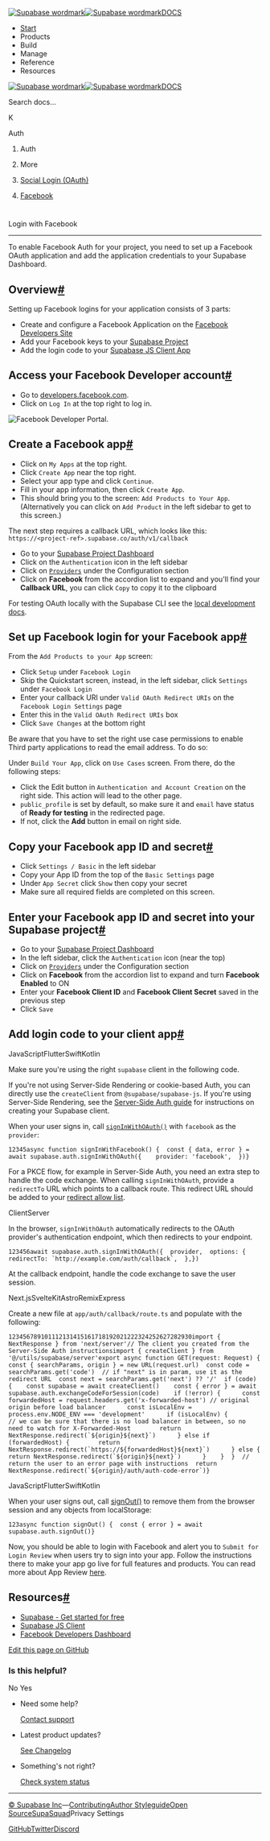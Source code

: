 [![Supabase wordmark](https://supabase.com/docs/_next/image?url=%2Fdocs%2Fsupabase-dark.svg&w=256&q=75&dpl=dpl_5BYG5BkQhU19GEfZfhcgAbeGcRQo)![Supabase wordmark](https://supabase.com/docs/_next/image?url=%2Fdocs%2Fsupabase-light.svg&w=256&q=75&dpl=dpl_5BYG5BkQhU19GEfZfhcgAbeGcRQo)DOCS](https://supabase.com/docs)

-   [Start](https://supabase.com/docs/guides/getting-started)
-   Products
-   Build
-   Manage
-   Reference
-   Resources

[![Supabase wordmark](https://supabase.com/docs/_next/image?url=%2Fdocs%2Fsupabase-dark.svg&w=256&q=75&dpl=dpl_5BYG5BkQhU19GEfZfhcgAbeGcRQo)![Supabase wordmark](https://supabase.com/docs/_next/image?url=%2Fdocs%2Fsupabase-light.svg&w=256&q=75&dpl=dpl_5BYG5BkQhU19GEfZfhcgAbeGcRQo)DOCS](https://supabase.com/docs)

Search docs...

K

Auth

1.  Auth

3.  More

5.  [Social Login (OAuth)](https://supabase.com/docs/guides/auth/social-login)

7.  [Facebook](https://supabase.com/docs/guides/auth/social-login/auth-facebook)

# 

Login with Facebook

* * *

To enable Facebook Auth for your project, you need to set up a Facebook OAuth application and add the application credentials to your Supabase Dashboard.

## Overview[#](#overview)

Setting up Facebook logins for your application consists of 3 parts:

-   Create and configure a Facebook Application on the [Facebook Developers Site](https://developers.facebook.com)
-   Add your Facebook keys to your [Supabase Project](https://supabase.com/dashboard)
-   Add the login code to your [Supabase JS Client App](https://github.com/supabase/supabase-js)

## Access your Facebook Developer account[#](#access-your-facebook-developer-account)

-   Go to [developers.facebook.com](https://developers.facebook.com).
-   Click on `Log In` at the top right to log in.

![Facebook Developer Portal.](https://supabase.com/docs/img/guides/auth-facebook/facebook-portal.png)

## Create a Facebook app[#](#create-a-facebook-app)

-   Click on `My Apps` at the top right.
-   Click `Create App` near the top right.
-   Select your app type and click `Continue`.
-   Fill in your app information, then click `Create App`.
-   This should bring you to the screen: `Add Products to Your App`. (Alternatively you can click on `Add Product` in the left sidebar to get to this screen.)

The next step requires a callback URL, which looks like this: `https://<project-ref>.supabase.co/auth/v1/callback`

-   Go to your [Supabase Project Dashboard](https://supabase.com/dashboard)
-   Click on the `Authentication` icon in the left sidebar
-   Click on [`Providers`](https://supabase.com/dashboard/project/_/auth/providers) under the Configuration section
-   Click on **Facebook** from the accordion list to expand and you'll find your **Callback URL**, you can click `Copy` to copy it to the clipboard

For testing OAuth locally with the Supabase CLI see the [local development docs](https://supabase.com/docs/guides/cli/local-development#use-auth-locally).

## Set up Facebook login for your Facebook app[#](#set-up-facebook-login-for-your-facebook-app)

From the `Add Products to your App` screen:

-   Click `Setup` under `Facebook Login`
-   Skip the Quickstart screen, instead, in the left sidebar, click `Settings` under `Facebook Login`
-   Enter your callback URI under `Valid OAuth Redirect URIs` on the `Facebook Login Settings` page
-   Enter this in the `Valid OAuth Redirect URIs` box
-   Click `Save Changes` at the bottom right

Be aware that you have to set the right use case permissions to enable Third party applications to read the email address. To do so:

Under `Build Your App`, click on `Use Cases` screen. From there, do the following steps:

-   Click the Edit button in `Authentication and Account Creation` on the right side. This action will lead to the other page.
-   `public_profile` is set by default, so make sure it and `email` have status of **Ready for testing** in the redirected page.
-   If not, click the **Add** button in email on right side.

## Copy your Facebook app ID and secret[#](#copy-your-facebook-app-id-and-secret)

-   Click `Settings / Basic` in the left sidebar
-   Copy your App ID from the top of the `Basic Settings` page
-   Under `App Secret` click `Show` then copy your secret
-   Make sure all required fields are completed on this screen.

## Enter your Facebook app ID and secret into your Supabase project[#](#enter-your-facebook-app-id-and-secret-into-your-supabase-project)

-   Go to your [Supabase Project Dashboard](https://supabase.com/dashboard)
-   In the left sidebar, click the `Authentication` icon (near the top)
-   Click on [`Providers`](https://supabase.com/dashboard/project/_/auth/providers) under the Configuration section
-   Click on **Facebook** from the accordion list to expand and turn **Facebook Enabled** to ON
-   Enter your **Facebook Client ID** and **Facebook Client Secret** saved in the previous step
-   Click `Save`

## Add login code to your client app[#](#add-login-code-to-your-client-app)

JavaScriptFlutterSwiftKotlin

Make sure you're using the right `supabase` client in the following code.

If you're not using Server-Side Rendering or cookie-based Auth, you can directly use the `createClient` from `@supabase/supabase-js`. If you're using Server-Side Rendering, see the [Server-Side Auth guide](https://supabase.com/docs/guides/auth/server-side/creating-a-client) for instructions on creating your Supabase client.

When your user signs in, call [`signInWithOAuth()`](https://supabase.com/docs/reference/javascript/auth-signinwithoauth) with `facebook` as the `provider`:

```
12345async function signInWithFacebook() {  const { data, error } = await supabase.auth.signInWithOAuth({    provider: 'facebook',  })}
```

For a PKCE flow, for example in Server-Side Auth, you need an extra step to handle the code exchange. When calling `signInWithOAuth`, provide a `redirectTo` URL which points to a callback route. This redirect URL should be added to your [redirect allow list](https://supabase.com/docs/guides/auth/redirect-urls).

ClientServer

In the browser, `signInWithOAuth` automatically redirects to the OAuth provider's authentication endpoint, which then redirects to your endpoint.

```
123456await supabase.auth.signInWithOAuth({  provider,  options: {    redirectTo: `http://example.com/auth/callback`,  },})
```

At the callback endpoint, handle the code exchange to save the user session.

Next.jsSvelteKitAstroRemixExpress

Create a new file at `app/auth/callback/route.ts` and populate with the following:

```
123456789101112131415161718192021222324252627282930import { NextResponse } from 'next/server'// The client you created from the Server-Side Auth instructionsimport { createClient } from '@/utils/supabase/server'export async function GET(request: Request) {  const { searchParams, origin } = new URL(request.url)  const code = searchParams.get('code')  // if "next" is in param, use it as the redirect URL  const next = searchParams.get('next') ?? '/'  if (code) {    const supabase = await createClient()    const { error } = await supabase.auth.exchangeCodeForSession(code)    if (!error) {      const forwardedHost = request.headers.get('x-forwarded-host') // original origin before load balancer      const isLocalEnv = process.env.NODE_ENV === 'development'      if (isLocalEnv) {        // we can be sure that there is no load balancer in between, so no need to watch for X-Forwarded-Host        return NextResponse.redirect(`${origin}${next}`)      } else if (forwardedHost) {        return NextResponse.redirect(`https://${forwardedHost}${next}`)      } else {        return NextResponse.redirect(`${origin}${next}`)      }    }  }  // return the user to an error page with instructions  return NextResponse.redirect(`${origin}/auth/auth-code-error`)}
```

JavaScriptFlutterSwiftKotlin

When your user signs out, call [signOut()](https://supabase.com/docs/reference/javascript/auth-signout) to remove them from the browser session and any objects from localStorage:

```
123async function signOut() {  const { error } = await supabase.auth.signOut()}
```

Now, you should be able to login with Facebook and alert you to `Submit for Login Review` when users try to sign into your app. Follow the instructions there to make your app go live for full features and products. You can read more about App Review [here](https://developers.facebook.com/docs/app-review/).

## Resources[#](#resources)

-   [Supabase - Get started for free](https://supabase.com)
-   [Supabase JS Client](https://github.com/supabase/supabase-js)
-   [Facebook Developers Dashboard](https://developers.facebook.com/)

[Edit this page on GitHub](https://github.com/supabase/supabase/blob/master/apps/docs/content/guides/auth/social-login/auth-facebook.mdx)

### Is this helpful?

No Yes

-   Need some help?
    
    [Contact support](https://supabase.com/support)
-   Latest product updates?
    
    [See Changelog](https://supabase.com/changelog)
-   Something's not right?
    
    [Check system status](https://status.supabase.com/)

* * *

[© Supabase Inc](https://supabase.com/)—[Contributing](https://github.com/supabase/supabase/blob/master/apps/docs/DEVELOPERS.md)[Author Styleguide](https://github.com/supabase/supabase/blob/master/apps/docs/CONTRIBUTING.md)[Open Source](https://supabase.com/open-source)[SupaSquad](https://supabase.com/supasquad)Privacy Settings

[GitHub](https://github.com/supabase/supabase)[Twitter](https://twitter.com/supabase)[Discord](https://discord.supabase.com/)